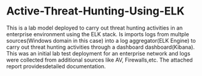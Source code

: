 # Active-Threat-Hunting-Using-ELK
This is a lab model deployed to carry out threat hunting activities in an enterprise environment using the ELK stack. Is imports logs from multple sources(Windows domain in this case) into a log aggregator(ELK Engine) to carry out threat hunting activities through a dashboard dashboard(Kibana).
This was an initial lab test deployment for an enterprise network and logs were collected from additional sources like AV, Firewalls,etc.
The attached report providesdetailed documentation.
